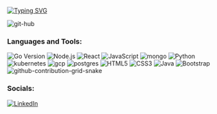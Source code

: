 [![Typing SVG](https://readme-typing-svg.demolab.com?font=Fira+Code&pause=1000&color=5B3AF7&width=435&lines=Hi%2C+I'm+Amir%2C+a+Software+Engineer++)](https://git.io/typing-svg)

![git-hub](https://media.tenor.com/zn8iyusePtgAAAAC/joy.gif)

 ### Languages and Tools:

![Go Version](https://img.shields.io/badge/go-%201.21-blue?style=for-the-badge&scale=1.2)
![Node.js](https://img.shields.io/badge/node.js-%23000000.svg?style=for-the-badge&logo=node.js&logoColor=green)
![React](https://img.shields.io/badge/react-%2320232a.svg?style=for-the-badge&logo=react&logoColor=%2361DAFB)
![JavaScript](https://img.shields.io/badge/javascript-%23323330.svg?style=for-the-badge&logo=javascript&logoColor=%23F7DF1E)
![mongo](https://img.shields.io/badge/mongodb-%2300f.svg?style=for-the-badge&logo=mongodb&logoColor=green)
![Python](https://img.shields.io/badge/Python-%23777BB4.svg?style=for-the-badge&logo=Python&logoColor=white)
![kubernetes](https://img.shields.io/badge/kubernetes-%23FF2D20.svg?style=for-the-badge&logo=kubernetes&logoColor=white)
![gcp](https://img.shields.io/badge/gcp-%2300f.svg?style=for-the-badge&logo=gcp&logoColor=green)
![postgres](https://img.shields.io/badge/postgresql-%2300f.svg?style=for-the-badge&logo=postgresql&logoColor=white)
![HTML5](https://img.shields.io/badge/html5-%23E34F26.svg?style=for-the-badge&logo=html5&logoColor=white)
![CSS3](https://img.shields.io/badge/css3-%231572B6.svg?style=for-the-badge&logo=css3&logoColor=white)
![Java](https://img.shields.io/badge/java-%23ED8B00.svg?style=for-the-badge&logo=java&logoColor=white)
![Bootstrap](https://img.shields.io/badge/bootstrap-%23563D7C.svg?style=for-the-badge&logo=bootstrap&logoColor=white)
![github-contribution-grid-snake](https://user-images.githubusercontent.com/89845641/218791674-c52db856-24d2-429f-8867-170c365730d1.svg)

### Socials:
[![LinkedIn](https://img.shields.io/badge/-LinkedIn-090909?style=for-the-badge&logo=linkedin&logoColor=007BB6)](https://www.linkedin.com/in/amirnabaei)
